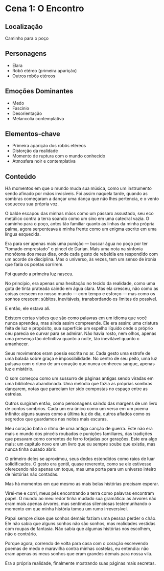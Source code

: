 # Cena 1: O Encontro

## Localização
Caminho para o poço

## Personagens
- Elara
- Robô etéreo (primeira aparição)
- Outros robôs etéreos

## Emoções Dominantes
- Medo
- Fascínio
- Desorientação
- Melancolia contemplativa

## Elementos-chave
- Primeira aparição dos robôs etéreos
- Distorção da realidade
- Momento de ruptura com o mundo conhecido
- Atmosfera noir e contemplativa

## Conteúdo

Há momentos em que o mundo muda sua música, como um instrumento sendo afinado por mãos invisíveis. Foi assim naquela tarde, quando as sombras começaram a dançar uma dança que não lhes pertencia, e o vento esqueceu sua própria voz.

O balde escapou das minhas mãos como um pássaro assustado, seu eco metálico contra a terra soando como um sino em uma catedral vazia. O caminho para o poço, antes tão familiar quanto as linhas da minha própria palma, agora serpenteava à minha frente como um enigma escrito em uma língua esquecida.

Era para ser apenas mais uma punição — buscar água no poço por ter "tomado emprestado" o pincel de Darian. Mais uma nota na sinfonia monótona dos meus dias, onde cada gesto de rebeldia era respondido com um acorde de disciplina. Mas o universo, às vezes, tem um senso de ironia que faria os poetas sorrirem.

Foi quando a primeira luz nasceu.

No princípio, era apenas uma hesitação no tecido da realidade, como uma gota de tinta prateada caindo em água clara. Mas ela cresceu, não como as coisas crescem no nosso mundo — com tempo e esforço — mas como os sonhos crescem: súbitos, inevitáveis, transbordando os limites do possível.

E então, ele estava ali.

Existem certas visões que são como palavras em um idioma que você nunca aprendeu, mas ainda assim compreende. Ele era assim: uma criatura feita de luz e propósito, sua superfície um espelho líquido onde o próprio céu parecia se curvar para se admirar. Não havia rosto, nem olhos, apenas uma presença tão definitiva quanto a noite, tão inevitável quanto o amanhecer.

Seus movimentos eram poesia escrita no ar. Cada gesto uma estrofe de uma balada sobre graça e impossibilidade. No centro de seu peito, uma luz pulsava com o ritmo de um coração que nunca conheceu sangue, apenas luz e mistério.

O som começou como um sussurro de páginas antigas sendo viradas em uma biblioteca abandonada. Uma melodia que fazia as próprias sombras dançarem, notas que pareciam ter sido compostas no espaço entre as estrelas.

Outros surgiram então, como personagens saindo das margens de um livro de contos sombrios. Cada um era único como um verso em um poema infinito: alguns suaves como a última luz do dia, outros afiados como os segredos que guardamos nas noites mais escuras.

Meu coração batia o ritmo de uma antiga canção de guerra. Este não era mais o mundo dos pincéis roubados e punições familiares, das tradições que pesavam como correntes de ferro forjadas por gerações. Este era algo mais: um capítulo novo em um livro que eu sempre soube que existia, mas nunca tinha ousado abrir.

O primeiro deles se aproximou, seus dedos estendidos como raios de luar solidificados. O gesto era gentil, quase reverente, como se ele estivesse oferecendo não apenas um toque, mas uma porta para um universo inteiro de histórias não contadas.

Mas há momentos em que mesmo as mais belas histórias precisam esperar.

Virei-me e corri, meus pés encontrando a terra como palavras encontram papel. O mundo ao meu redor tinha mudado sua gramática: as árvores não eram mais apenas árvores, mas sentinelas silenciosas testemunhando o momento em que minha história tomou um rumo irreversível.

Papai sempre disse que sonhos demais faziam uma pessoa perder o chão. Ele não sabia que alguns sonhos não são sonhos, mas realidades vestidas com roupas de fantasia. Não sabia que algumas histórias nos escolhem, não o contrário.

Porque agora, correndo de volta para casa com o coração escrevendo poemas de medo e maravilha contra minhas costelas, eu entendia: não eram apenas os meus sonhos que eram grandes demais para nossa vila.

Era a própria realidade, finalmente mostrando suas páginas mais secretas.
